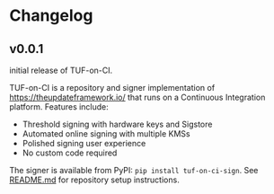 # Changelog

## v0.0.1

initial release of TUF-on-CI.

TUF-on-CI is a repository and signer implementation of
https://theupdateframework.io/ that runs on a Continuous Integration platform.
Features include:
* Threshold signing with hardware keys and Sigstore
* Automated online signing with multiple KMSs
* Polished signing user experience
* No custom code required

The signer is available from PyPI: `pip install tuf-on-ci-sign`.
See [README.md](../README.md) for repository setup instructions.

